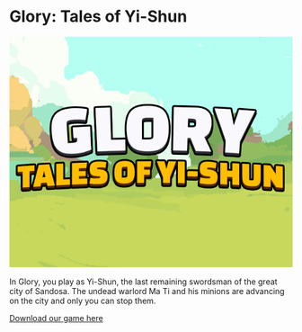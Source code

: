 # Glory: Tales of Yi-Shun
![alt text](https://raw.githubusercontent.com/DigiPie/Glory/master/Media/Thumbnail.png)

In Glory, you play as Yi-Shun, the last remaining swordsman of the great city of Sandosa. The undead warlord Ma Ti and his minions are advancing on the city and only you can stop them.

[Download our game here](https://digipie.itch.io/glory)
